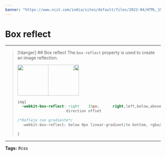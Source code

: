 ```yaml
---
banner: "https://www.niit.com/india/sites/default/files/2022-04/HTML_1920x565px.jpg"
---
```


# Box reflect
<hr> 

> [!danger] ## Box reflect
> The `box-reflect` property is used to create an image reflection.
> 
> <img src="https://w7.pngwing.com/pngs/289/3/png-transparent-koyomimonogatari-hitagi-senjougahara-monogatari-series-kodansha-box-owarimonogatari-volume-1-anime-purple-cg-artwork-black-hair.png" style="-webkit-box-reflect: right -1px; height:100px;">
> 
> ```css
> img{
>   -webkit-box-reflect: right    15px;      right,left,below,above
> 						direction offset
> 						
> /*Reflejo con gradiente*/					
>   -webkit-box-reflect: below 0px linear-gradient(to bottom, rgba(0,0,0,0.0), rgba(0,0,0,0.4));
> 	
> }
> ```
<hr>
<b>Tags:</b> #css 